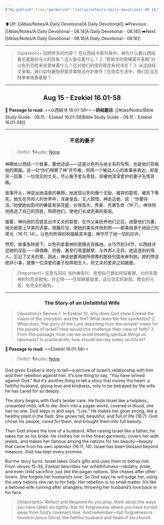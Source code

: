 ```yaml
---
{"dg-publish":true,"permalink":"/atlas/notes/a-daily-devotional-08-15/"}
---
```


 ⬆️UP: [[Atlas/Notes/A Daily Devotional\|A Daily Devotional]]
⬅️Previous: [[Atlas/Notes/A Daily Devotional - 08.14\|A Daily Devotional - 08.14]]
➡️Next: [[Atlas/Notes/A Daily Devotional - 08.16\|A Daily Devotional - 08.16]]

---

> [!question]+ 回顾昨天的内容
> 1.⁠ ⁠在以西结书第10章中，神为什么要以西结看见基路伯与火的异象？这火象征着什么？
2.⁠ ⁠“耶和华的荣耀离开圣殿”对以色列百姓来说意味着什么？这对他们的信仰观念有何冲击？
3.⁠ ⁠从这段经文来看，我们如何避免把属灵事物当作护身符？在现实生活中，我们应当怎样单单倚靠基督？


---
## <center>Aug 15 - Ezekiel 16.01-58</center>

📖 **Passage to read**: ==以西结书 16:01-58==
⭐**研经题目**: [[Atlas/Notes/Bible Study Guide - 08.15 - Ezekiel 16.01-58\|Bible Study Guide - 08.15 - Ezekiel 16.01-58]]

---
### <center>不忠的妻子</center>

> [!info]- 🎙️Audio: [None]()

神赐给以西结一个故事，要他述说——这是以色列与祂关系的写照，也是他们背叛祂的图画。说一句“你们得罪了神”并不难，但用一个触动人心的故事来表达，却是另一回事：一位信实的丈夫，尽心施予爱与恩慈，却被他深深爱护的妻子无情背叛。

故事开头，神显出祂温柔的眷顾。祂发现以色列像个无助、被弃的婴孩，被丢下等死。她生在外邦人的世界中，浑身是血，无人顾惜。神走近她，说：“你要存活。”祂使她如田间的嫩苗渐渐茂盛，长得高大、秀美、充满生命（16:7）。神怜悯地拣选了自己的百姓，照顾他们，使他们长成完美的美丽。

接着，神向祂的百姓显出作丈夫的慈爱。在作父亲抚养他们之后，祂娶他们为妻。祂为她穿上华美的衣裳，佩戴珍宝，使她的美名传扬列邦——那美丽源于祂自己的荣光（16:11, 14）。以色列所得的祝福极其丰盛，神守尽了祂一切的应许。

然而，故事急转直下。以色列拿着神的恩赐去背叛祂。从15节到34节，以西结详述她的淫乱——拜偶像、骄傲，甚至行孩童献祭，与外邦人无异。她追逐别的情人，忘记了丈夫的爱。因此，神说祂要用她所倚靠的那些列国来审判她。她的悖逆绝非小事，就像一位深爱的妻子投奔陌生人，将丈夫的爱弃之如敝屣。

> [!important]+ 反思与回应
当你祷告时，思想自己曾如何轻看罪。为你背离神的约而求赦免。并记得——在耶稣基督里，这位信实的新郎、教会的元首，有完全的赦免。



---
### <center>The Story of an Unfaithful Wife</center>

> [!question]+ Review
> 1.⁠ ⁠In Ezekiel 10, why does God show Ezekiel the vision of the cherubim and the fire? What does the fire symbolize?
2.⁠ ⁠What does “the glory of the Lord departing from the temple” mean for the people of Israel? How would this challenge their view of faith?
3.⁠ ⁠From this passage, how can we avoid treating spiritual things as talismans? In practical life, how should we rely solely on Christ?

📖 **Passage to read**: ==Ezekiel  16.01-58==

> [!info]- 🎙️Audio: [None]()  


God gives Ezekiel a story to tell—a picture of Israel’s relationship with him and their rebellion against him. It’s one thing to say, “You have sinned against God.” But it’s another thing to tell a story that moves the heart: a faithful husband, giving love and kindness, only to be betrayed by the wife he has cared for so deeply.

The story begins with God’s tender care. He finds Israel like a helpless, unwanted child, left to die. Born into a pagan world, covered in blood, she has no one. God steps in and says, “Live.” He makes her grow strong, like a healthy plant in the field. She grows tall, beautiful, and full of life (16:7). God chose his people, cared for them, and brought them into full beauty.

Then God shows the love of a husband. After raising Israel like a father, he takes her as his bride. He clothes her in the finest garments, covers her with jewels, and makes her famous among the nations for her beauty—beauty that came from his own splendor (16:11, 14). Israel has been blessed beyond measure. God has kept every promise.

But the story turns. Israel takes God’s gifts and uses them to betray him. From verses 15–34, Ezekiel describes her unfaithfulness—idolatry, pride, and even child sacrifice, just like the pagan nations. She chases after other lovers. She forgets her husband’s love. So God says he will judge her, using the very nations she ran to for help. Her rebellion is no small matter. It’s like a beloved wife running after strangers, throwing her husband’s love back in his face.

> [!important]+ Reflect and Respond
As you pray, think about the ways you have taken sin lightly. Ask for forgiveness where you have turned away from God’s covenant love. And remember—full forgiveness is found in Jesus Christ, the faithful husband and head of his church.




